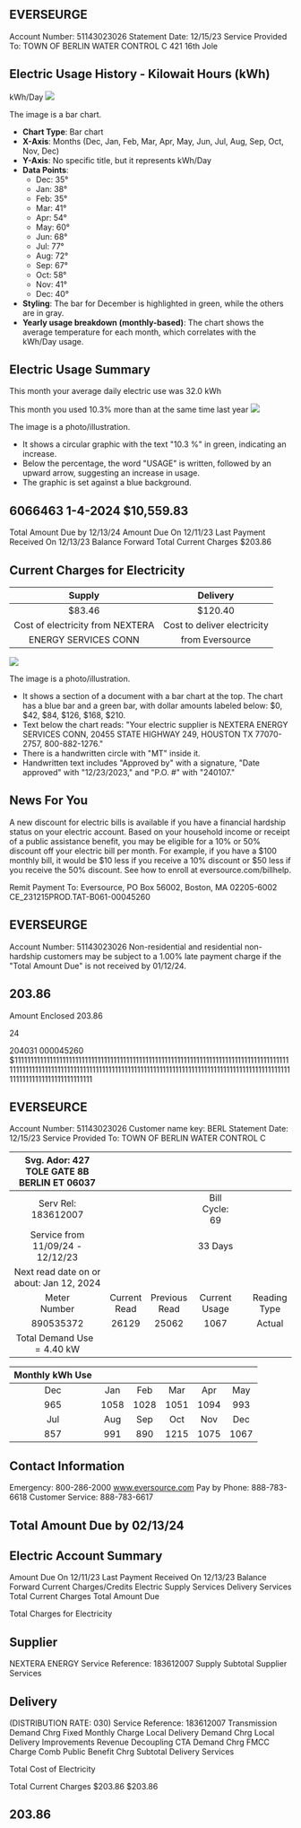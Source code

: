 ## EVERSEURGE

Account Number: 51143023026
Statement Date: $12 / 15 / 23$
Service Provided To:
TOWN OF BERLIN WATER CONTROL C
421 16th Jole

## Electric Usage History - Kilowait Hours (kWh)

kWh/Day
![](images/img-0.jpeg)

The image is a bar chart.

- **Chart Type**: Bar chart
- **X-Axis**: Months (Dec, Jan, Feb, Mar, Apr, May, Jun, Jul, Aug, Sep, Oct, Nov, Dec)
- **Y-Axis**: No specific title, but it represents kWh/Day
- **Data Points**:
  - Dec: 35°
  - Jan: 38°
  - Feb: 35°
  - Mar: 41°
  - Apr: 54°
  - May: 60°
  - Jun: 68°
  - Jul: 77°
  - Aug: 72°
  - Sep: 67°
  - Oct: 58°
  - Nov: 41°
  - Dec: 40°
- **Styling**: The bar for December is highlighted in green, while the others are in gray.
- **Yearly usage breakdown (monthly-based)**: The chart shows the average temperature for each month, which correlates with the kWh/Day usage.

## Electric Usage Summary

This month your average daily electric use was 32.0 kWh

This month you used $10.3 \%$ more than at the same time last year
![](images/img-1.jpeg)

The image is a photo/illustration.

- It shows a circular graphic with the text "10.3 %" in green, indicating an increase.
- Below the percentage, the word "USAGE" is written, followed by an upward arrow, suggesting an increase in usage.
- The graphic is set against a blue background.

## 6066463 1-4-2024 \$10,559.83

Total Amount Due by $12 / 13 / 24$
Amount Due On 12/11/23
Last Payment Received On 12/13/23
Balance Forward
Total Current Charges
\$203.86

## Current Charges for Electricity

| Supply | Delivery |
| :--: | :--: |
| \$83.46 | \$120.40 |
| Cost of electricity from NEXTERA | Cost to deliver electricity |
| ENERGY SERVICES CONN | from Eversource |

![](images/img-2.jpeg)

The image is a photo/illustration.

- It shows a section of a document with a bar chart at the top. The chart has a blue bar and a green bar, with dollar amounts labeled below: $0, $42, $84, $126, $168, $210.
- Text below the chart reads: "Your electric supplier is NEXTERA ENERGY SERVICES CONN, 20455 STATE HIGHWAY 249, HOUSTON TX 77070-2757, 800-882-1276."
- There is a handwritten circle with "MT" inside it.
- Handwritten text includes "Approved by" with a signature, "Date approved" with "12/23/2023," and "P.O. #" with "240107."

## News For You

A new discount for electric bills is available if you have a financial hardship status on your electric account. Based on your household income or receipt of a public assistance benefit, you may be eligible for a $10 \%$ or $50 \%$ discount off your electric bill per month. For example, if you have a $\$ 100$ monthly bill, it would be $\$ 10$ less if you receive a $10 \%$ discount or $\$ 50$ less if you receive the $50 \%$ discount. See how to enroll at eversource.com/billhelp.

Remit Payment To: Eversource, PO Box 56002, Boston, MA 02205-6002
CE_231215PROD.TAT-B061-00045260

## EVERSEURGE

Account Number: 51143023026
Non-residential and residential non-hardship customers may be subject to a $1.00 \%$ late payment charge if the "Total Amount Due" is not received by $01 / 12 / 24$.

## $203.86$

Amount Enclosed
$203.86$

24

204031 000045260
$11111111111111111111111111111111111111111111111111111111111111111111111111111111111111111111111111111111111111111111111111111111111111111111111111111111111111111111111111111111111111111111111111111111

## EVERSEURCE

Account Number: 51143023026
Customer name key: BERL
Statement Date: 12/15/23
Service Provided To:
TOWN OF BERLIN WATER CONTROL C

| Svg. Ador: 427 TOLE GATE 8B <br> BERLIN ET 06037 |  |  |  |  |  |
| :--: | :--: | :--: | :--: | :--: | :--: |
| Serv Rel: 183612007 |  |  | Bill Cycle: 69 |  |  |
| Service from 11/09/24 - 12/12/23 |  |  | 33 Days |  |  |
| Next read date on or about: Jan 12, 2024 |  |  |  |  |  |
| Meter <br> Number | Current <br> Read | Previous <br> Read | Current <br> Usage |  | Reading <br> Type |
| 890535372 | 26129 | 25062 | 1067 |  | Actual |
| Total Demand Use $=4.40 \mathrm{~kW}$ |  |  |  |  |  |


| Monthly kWh Use |  |  |  |  |  |
| :--: | :--: | :--: | :--: | :--: | :--: |
| Dec | Jan | Feb | Mar | Apr | May |
| 965 | 1058 | 1028 | 1051 | 1094 | 993 |
| Jul | Aug | Sep | Oct | Nov | Dec |
| 857 | 991 | 890 | 1215 | 1075 | 1067 |

## Contact Information

Emergency: 800-286-2000
www.eversource.com
Pay by Phone: 888-783-6618
Customer Service: 888-783-6617

## Total Amount Due by 02/13/24

## Electric Account Summary

Amount Due On 12/11/23
Last Payment Received On 12/13/23
Balance Forward
Current Charges/Credits
Electric Supply Services
Delivery Services
Total Current Charges
Total Amount Due

Total Charges for Electricity

## Supplier

NEXTERA ENERGY
Service Reference: 183612007
Supply
Subtotal Supplier Services

## Delivery

(DISTRIBUTION RATE: 030)
Service Reference: 183612007
Transmission Demand Chrg
Fixed Monthly Charge
Local Delivery Demand Chrg
Local Delivery Improvements
Revenue Decoupling
CTA Demand Chrg
FMCC Charge
Comb Public Benefit Chrg
Subtotal Delivery Services

Total Cost of Electricity

Total Current Charges
\$203.86
\$203.86

## $203.86$

